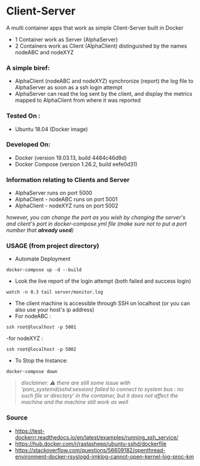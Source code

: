 # Client-Server
A multi container apps that work as simple Client-Server built in Docker
- 1 Container work as Server (AlphaServer)
- 2 Containers work as Client (AlphaClient) distinguished by the names nodeABC and nodeXYZ

### A simple biref:
- AlphaClient (nodeABC and nodeXYZ) synchronize (report) the log file to AlphaServer as soon as a ssh login attempt
- AlphaServer can read the log sent by the client, and display the metrics mapped to AlphaClient from where it was reported

### Tested On :
- Ubuntu 18.04 (Docker image)

### Developed On:
- Docker (version 19.03.13, build 4484c46d9d)
- Docker Compose (version 1.26.2, build eefe0d31)

### Information relating to Clients and Server
- AlphaServer runs on port 5000
- AlphaClient - nodeABC runs on port 5001
- AlphaClient - nodeXYZ runs on port 5002

*however, you can change the port as you wish by changing the server's and client's port in docker-compose.yml file (make sure not to put a port number that **already used**)*

### USAGE (from project directory)
- Automate Deployment
```
docker-compose up -d --build
```
- Look the live report of the login attempt (both failed and success login)
```
watch -n 0.3 tail server/monitor.log
```
- The client machine is accessible through SSH on localhost (or you can also use your host's ip address)
- For nodeABC :
```
ssh root@localhost -p 5001
```
-for nodeXYZ :
```
ssh root@localhost -p 5002
```
- To Stop the Instance:
```
docker-compose down
```

> *disclaimer: :warning: there are still some issue with 'pam_systemd(sshd:session) failed to connect to system bus : no such file or directory' in the container, but it does not affect the machine and the machine still work as well*

### Source
- https://test-dockerrr.readthedocs.io/en/latest/examples/running_ssh_service/
- https://hub.docker.com/r/rastasheep/ubuntu-sshd/dockerfile
- https://stackoverflow.com/questions/56609182/openthread-environment-docker-rsyslogd-imklog-cannot-open-kernel-log-proc-km


